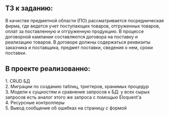 <h2>ТЗ к заданию:</h2>
В качестве предметной области (ПО) рассматривается посредническая фирма, где ведется учет поступающих товаров, отгруженных товаров, оплат за поставленную и отгруженную продукцию.
В процессе договорной кампании составляются договора на поставку и реализацию товаров. В договоре должны содержаться реквизиты заказчика и поставщика, предмет поставки, сведения о нем, сроки поставки. 

<h2>В проекте реализованно:</h2>
1. CRUD БД <br>
2. Миграции по созданию таблиц, триггеров, хранимых процедур <br>
3. Модели к сущностям и сравнение запросов к БД: у всех сырых запросов есть аналог этого же запроса с помощью Eloquent'а <br>
4. Ресурсные контроллеры <br>
5. Вывод сообщение об ошибках на страницу с формой <br>
